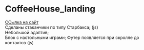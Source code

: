 # CoffeeHouse_landing
[ССылка на сайт](maximbesperstov.github.io/CoffeeHouse_landing/) <br>
Сделаны стаканчики по типу Старбакса; (js)  <br>
Небольшой адаптив;  <br>
Блок с настольными играми;
Футер появляется при скролле до контактов (js)
